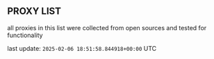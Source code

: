 ## PROXY LIST

all proxies in this list were collected from open sources and tested for functionality

last update: `2025-02-06 18:51:58.844918+00:00` UTC